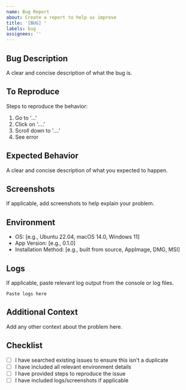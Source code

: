 ```yaml
---
name: Bug Report
about: Create a report to help us improve
title: '[BUG] '
labels: bug
assignees: ''
---
```


## Bug Description

A clear and concise description of what the bug is.

## To Reproduce

Steps to reproduce the behavior:
1. Go to '...'
2. Click on '....'
3. Scroll down to '....'
4. See error

## Expected Behavior

A clear and concise description of what you expected to happen.

## Screenshots

If applicable, add screenshots to help explain your problem.

## Environment

- OS: [e.g., Ubuntu 22.04, macOS 14.0, Windows 11]
- App Version: [e.g., 0.1.0]
- Installation Method: [e.g., built from source, AppImage, DMG, MSI]

## Logs

If applicable, paste relevant log output from the console or log files.

```
Paste logs here
```

## Additional Context

Add any other context about the problem here.

## Checklist

- [ ] I have searched existing issues to ensure this isn't a duplicate
- [ ] I have included all relevant environment details
- [ ] I have provided steps to reproduce the issue
- [ ] I have included logs/screenshots if applicable
